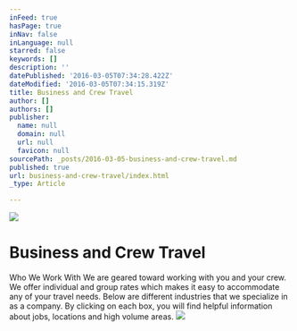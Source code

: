 ```yaml
---
inFeed: true
hasPage: true
inNav: false
inLanguage: null
starred: false
keywords: []
description: ''
datePublished: '2016-03-05T07:34:28.422Z'
dateModified: '2016-03-05T07:34:15.319Z'
title: Business and Crew Travel
author: []
authors: []
publisher:
  name: null
  domain: null
  url: null
  favicon: null
sourcePath: _posts/2016-03-05-business-and-crew-travel.md
published: true
url: business-and-crew-travel/index.html
_type: Article

---
```

![](https://the-grid-user-content.s3-us-west-2.amazonaws.com/f02a30c2-474b-4cdd-b4a1-33b7f6cb8f76.jpg)

# Business and Crew Travel

Who We Work With
We are geared toward working with you and your crew. We offer individual and group rates which makes it easy to accommodate any of your travel needs. Below are different industries that we specialize in as a company. By clicking on each box, you will find helpful information about jobs, locations and high volume areas.
![](https://the-grid-user-content.s3-us-west-2.amazonaws.com/d7f713ce-a04e-4e4e-b94a-f1a65e6edfe4.jpg)
